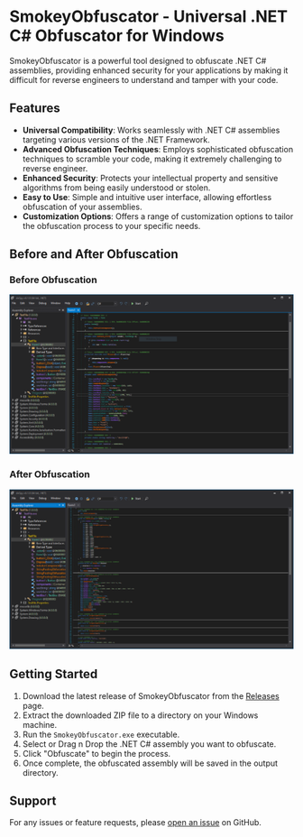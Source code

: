 # SmokeyObfuscator - Universal .NET C# Obfuscator for Windows

SmokeyObfuscator is a powerful tool designed to obfuscate .NET C# assemblies, providing enhanced security for your applications by making it difficult for reverse engineers to understand and tamper with your code.

## Features

- **Universal Compatibility**: Works seamlessly with .NET C# assemblies targeting various versions of the .NET Framework.
- **Advanced Obfuscation Techniques**: Employs sophisticated obfuscation techniques to scramble your code, making it extremely challenging to reverse engineer.
- **Enhanced Security**: Protects your intellectual property and sensitive algorithms from being easily understood or stolen.
- **Easy to Use**: Simple and intuitive user interface, allowing effortless obfuscation of your assemblies.
- **Customization Options**: Offers a range of customization options to tailor the obfuscation process to your specific needs.

## Before and After Obfuscation

### Before Obfuscation

![Before Obfuscation](Before.PNG)

### After Obfuscation

![After Obfuscation](After.PNG)

## Getting Started

1. Download the latest release of SmokeyObfuscator from the [Releases](https://github.com/yourusername/SmokeyObfuscator/releases) page.
2. Extract the downloaded ZIP file to a directory on your Windows machine.
3. Run the `SmokeyObfuscator.exe` executable.
4. Select or Drag n Drop the .NET C# assembly you want to obfuscate.
6. Click "Obfuscate" to begin the process.
7. Once complete, the obfuscated assembly will be saved in the output directory.

## Support

For any issues or feature requests, please [open an issue](https://github.com/yourusername/SmokeyObfuscator/issues) on GitHub.
